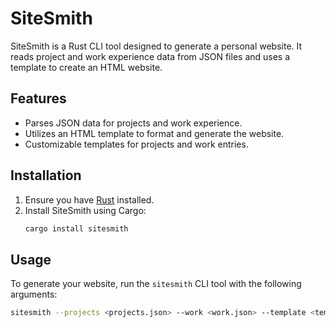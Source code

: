 # SiteSmith

SiteSmith is a Rust CLI tool designed to generate a personal website. It reads project and work experience data from JSON files and uses a template to create an HTML website.

## Features

- Parses JSON data for projects and work experience.
- Utilizes an HTML template to format and generate the website.
- Customizable templates for projects and work entries.

## Installation

1. Ensure you have [Rust](https://www.rust-lang.org/tools/install) installed.
2. Install SiteSmith using Cargo:
    ```sh
    cargo install sitesmith
    ```

## Usage

To generate your website, run the `sitesmith` CLI tool with the following arguments:

```sh
sitesmith --projects <projects.json> --work <work.json> --template <template.html> --output <output.html>
```

